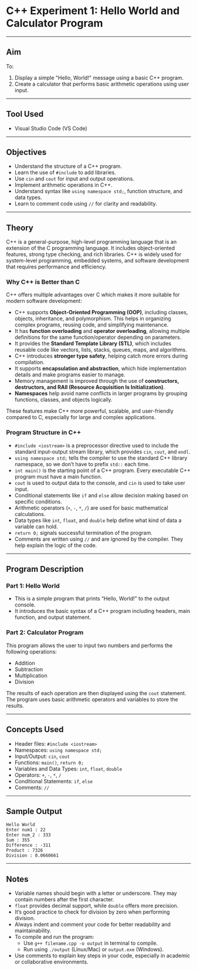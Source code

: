 # C++ Experiment 1: Hello World and Calculator Program

---

## Aim

To:
1. Display a simple "Hello, World!" message using a basic C++ program.
2. Create a calculator that performs basic arithmetic operations using user input.

---

## Tool Used

- Visual Studio Code (VS Code)

---

## Objectives

- Understand the structure of a C++ program.
- Learn the use of `#include` to add libraries.
- Use `cin` and `cout` for input and output operations.
- Implement arithmetic operations in C++.
- Understand syntax like `using namespace std;`, function structure, and data types.
- Learn to comment code using `//` for clarity and readability.

---

## Theory

C++ is a general-purpose, high-level programming language that is an extension of the C programming language. It includes object-oriented features, strong type checking, and rich libraries. C++ is widely used for system-level programming, embedded systems, and software development that requires performance and efficiency.

### Why C++ is Better than C

C++ offers multiple advantages over C which makes it more suitable for modern software development:

- C++ supports **Object-Oriented Programming (OOP)**, including classes, objects, inheritance, and polymorphism. This helps in organizing complex programs, reusing code, and simplifying maintenance.
- It has **function overloading** and **operator overloading**, allowing multiple definitions for the same function/operator depending on parameters.
- It provides the **Standard Template Library (STL)**, which includes reusable code like vectors, lists, stacks, queues, maps, and algorithms.
- C++ introduces **stronger type safety**, helping catch more errors during compilation.
- It supports **encapsulation and abstraction**, which hide implementation details and make programs easier to manage.
- Memory management is improved through the use of **constructors, destructors, and RAII (Resource Acquisition Is Initialization)**.
- **Namespaces** help avoid name conflicts in larger programs by grouping functions, classes, and objects logically.

These features make C++ more powerful, scalable, and user-friendly compared to C, especially for large and complex applications.

### Program Structure in C++

- `#include <iostream>` is a preprocessor directive used to include the standard input-output stream library, which provides `cin`, `cout`, and `endl`.
- `using namespace std;` tells the compiler to use the standard C++ library namespace, so we don’t have to prefix `std::` each time.
- `int main()` is the starting point of a C++ program. Every executable C++ program must have a main function.
- `cout` is used to output data to the console, and `cin` is used to take user input.
- Conditional statements like `if` and `else` allow decision making based on specific conditions.
- Arithmetic operators (`+`, `-`, `*`, `/`) are used for basic mathematical calculations.
- Data types like `int`, `float`, and `double` help define what kind of data a variable can hold.
- `return 0;` signals successful termination of the program.
- Comments are written using `//` and are ignored by the compiler. They help explain the logic of the code.

---

## Program Description

### Part 1: Hello World

- This is a simple program that prints “Hello, World!” to the output console. 
- It introduces the basic syntax of a C++ program including headers, main function, and output statement.

### Part 2: Calculator Program

This program allows the user to input two numbers and performs the following operations:
- Addition
- Subtraction
- Multiplication
- Division

The results of each operation are then displayed using the `cout` statement. The program uses basic arithmetic operators and variables to store the results.

---

## Concepts Used

- Header files: `#include <iostream>`
- Namespaces: `using namespace std;`
- Input/Output: `cin`, `cout`
- Functions: `main()`, `return 0;`
- Variables and Data Types: `int`, `float`, `double`
- Operators: `+`, `-`, `*`, `/`
- Conditional Statements: `if`, `else`
- Comments: `//`

---

## Sample Output

```
Hello World
Enter num1 : 22
Enter num_2 : 333
Sum : 355
Difference : -311
Product : 7326
Division : 0.0660661
```

---

## Notes

- Variable names should begin with a letter or underscore. They may contain numbers after the first character.
- `float` provides decimal support, while `double` offers more precision.
- It’s good practice to check for division by zero when performing division.
- Always indent and comment your code for better readability and maintainability.
- To compile and run the program:
  - Use `g++ filename.cpp -o output` in terminal to compile.
  - Run using `./output` (Linux/Mac) or `output.exe` (Windows).
- Use comments to explain key steps in your code, especially in academic or collaborative environments.
